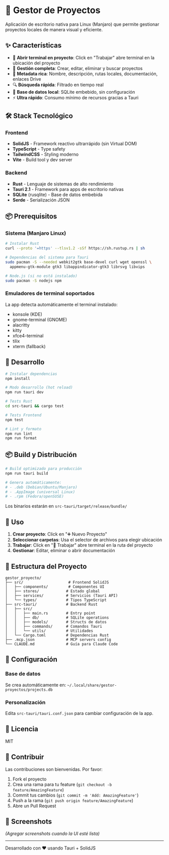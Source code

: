 # 📂 Gestor de Proyectos

Aplicación de escritorio nativa para Linux (Manjaro) que permite gestionar proyectos locales de manera visual y eficiente.

## ✨ Características

- 🚀 **Abrir terminal en proyecto**: Click en "Trabajar" abre terminal en la ubicación del proyecto
- 📁 **Gestión completa**: Crear, editar, eliminar y buscar proyectos
- 📝 **Metadata rica**: Nombre, descripción, rutas locales, documentación, enlaces Drive
- 🔍 **Búsqueda rápida**: Filtrado en tiempo real
- 💾 **Base de datos local**: SQLite embebido, sin configuración
- ⚡ **Ultra rápido**: Consumo mínimo de recursos gracias a Tauri

## 🛠️ Stack Tecnológico

### Frontend
- **SolidJS** - Framework reactivo ultrarrápido (sin Virtual DOM)
- **TypeScript** - Type safety
- **TailwindCSS** - Styling moderno
- **Vite** - Build tool y dev server

### Backend
- **Rust** - Lenguaje de sistemas de alto rendimiento
- **Tauri 2.1** - Framework para apps de escritorio nativas
- **SQLite** (rusqlite) - Base de datos embebida
- **Serde** - Serialización JSON

## 📦 Prerequisitos

### Sistema (Manjaro Linux)
```bash
# Instalar Rust
curl --proto '=https' --tlsv1.2 -sSf https://sh.rustup.rs | sh

# Dependencias del sistema para Tauri
sudo pacman -S --needed webkit2gtk base-devel curl wget openssl \
  appmenu-gtk-module gtk3 libappindicator-gtk3 librsvg libvips

# Node.js (si no está instalado)
sudo pacman -S nodejs npm
```

### Emuladores de terminal soportados
La app detecta automáticamente el terminal instalado:
- konsole (KDE)
- gnome-terminal (GNOME)
- alacritty
- kitty
- xfce4-terminal
- tilix
- xterm (fallback)

## 🚀 Desarrollo

```bash
# Instalar dependencias
npm install

# Modo desarrollo (hot reload)
npm run tauri dev

# Tests Rust
cd src-tauri && cargo test

# Tests Frontend
npm test

# Lint y formato
npm run lint
npm run format
```

## 📦 Build y Distribución

```bash
# Build optimizado para producción
npm run tauri build

# Genera automáticamente:
# - .deb (Debian/Ubuntu/Manjaro)
# - .AppImage (universal Linux)
# - .rpm (Fedora/openSUSE)
```

Los binarios estarán en `src-tauri/target/release/bundle/`

## 🎯 Uso

1. **Crear proyecto**: Click en "➕ Nuevo Proyecto"
2. **Seleccionar carpetas**: Usa el selector de archivos para elegir ubicación
3. **Trabajar**: Click en "🚀 Trabajar" abre terminal en la ruta del proyecto
4. **Gestionar**: Editar, eliminar o abrir documentación

## 📁 Estructura del Proyecto

```
gestor_proyecto/
├── src/                    # Frontend SolidJS
│   ├── components/         # Componentes UI
│   ├── stores/            # Estado global
│   ├── services/          # Servicios (Tauri API)
│   └── types/             # Tipos TypeScript
├── src-tauri/             # Backend Rust
│   ├── src/
│   │   ├── main.rs        # Entry point
│   │   ├── db/            # SQLite operations
│   │   ├── models/        # Structs de datos
│   │   ├── commands/      # Comandos Tauri
│   │   └── utils/         # Utilidades
│   └── Cargo.toml         # Dependencias Rust
├── .mcp.json              # MCP servers config
└── CLAUDE.md              # Guía para Claude Code
```

## 🔧 Configuración

### Base de datos
Se crea automáticamente en: `~/.local/share/gestor-proyectos/projects.db`

### Personalización
Edita `src-tauri/tauri.conf.json` para cambiar configuración de la app.

## 📝 Licencia

MIT

## 🤝 Contribuir

Las contribuciones son bienvenidas. Por favor:
1. Fork el proyecto
2. Crea una rama para tu feature (`git checkout -b feature/AmazingFeature`)
3. Commit tus cambios (`git commit -m 'Add: AmazingFeature'`)
4. Push a la rama (`git push origin feature/AmazingFeature`)
5. Abre un Pull Request

## 📸 Screenshots

_(Agregar screenshots cuando la UI esté lista)_

---

Desarrollado con ❤️ usando Tauri + SolidJS
